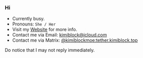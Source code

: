 ### Hi

- Currently busy.
- Pronouns: `She / Her`
- Visit my [Website](https://blog.kimiblock.top/about) for more info.
- Contact me via Email: [kimiblock@icloud.com](mailto:kimiblock@icloud.com)
- Contact me via Matrix: [@kimiblockmoe:tether.kimiblock.top](https://matrix.to/#/@kimiblockmoe:tether.kimiblock.top)

Do notice that I may not reply immediately.
